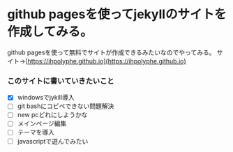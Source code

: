 # github pagesを使ってjekyllのサイトを作成してみる。
github pagesを使って無料でサイトが作成できるみたいなのでやってみる。
サイト→[https://ihpolyphe.github.io](https://ihpolyphe.github.io)

### このサイトに書いていきたいこと
- [x] windowsでjykill導入
- [ ] git bashにコピペできない問題解決
- [ ] new pcどれにしようかな
- [ ] メインページ編集
- [ ] テーマを導入
- [ ] javascriptで遊んでみたい